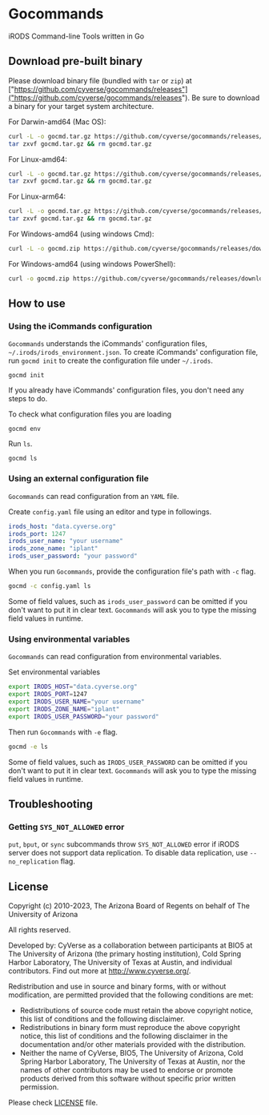 # Gocommands
iRODS Command-line Tools written in Go


## Download pre-built binary
Please download binary file (bundled with `tar` or `zip`) at ["https://github.com/cyverse/gocommands/releases"]("https://github.com/cyverse/gocommands/releases").
Be sure to download a binary for your target system architecture.

For Darwin-amd64 (Mac OS):
```bash
curl -L -o gocmd.tar.gz https://github.com/cyverse/gocommands/releases/download/v0.6.5/gocmd-v0.6.5-darwin-amd64.tar.gz && \
tar zxvf gocmd.tar.gz && rm gocmd.tar.gz
```

For Linux-amd64:
```bash
curl -L -o gocmd.tar.gz https://github.com/cyverse/gocommands/releases/download/v0.6.5/gocmd-v0.6.5-linux-amd64.tar.gz && \
tar zxvf gocmd.tar.gz && rm gocmd.tar.gz
```

For Linux-arm64:
```bash
curl -L -o gocmd.tar.gz https://github.com/cyverse/gocommands/releases/download/v0.6.5/gocmd-v0.6.5-linux-arm64.tar.gz && \
tar zxvf gocmd.tar.gz && rm gocmd.tar.gz
```

For Windows-amd64 (using windows Cmd):
```bash
curl -L -o gocmd.zip https://github.com/cyverse/gocommands/releases/download/v0.6.5/gocmd-v0.6.5-windows-amd64.zip && tar zxvf gocmd.zip && del gocmd.zip
```

For Windows-amd64 (using windows PowerShell):
```bash
curl -o gocmd.zip https://github.com/cyverse/gocommands/releases/download/v0.6.5/gocmd-v0.6.5-windows-amd64.zip ; tar zxvf gocmd.zip ; del gocmd.zip
```

## How to use

### Using the iCommands configuration
`Gocommands` understands the iCommands' configuration files, `~/.irods/irods_environment.json`.
To create iCommands' configuration file, run `gocmd init` to create the configuration file under `~/.irods`.

```
gocmd init
```

If you already have iCommands' configuration files, you don't need any steps to do.

To check what configuration files you are loading
```
gocmd env
```

Run `ls`.
```
gocmd ls
```


### Using an external configuration file 
`Gocommands` can read configuration from an `YAML` file.

Create `config.yaml` file using an editor and type in followings.
```yaml
irods_host: "data.cyverse.org"
irods_port: 1247
irods_user_name: "your username"
irods_zone_name: "iplant"
irods_user_password: "your password"
```

When you run `Gocommands`, provide the configuration file's path with `-c` flag.
```bash
gocmd -c config.yaml ls
```

Some of field values, such as `irods_user_password` can be omitted if you don't want to put it in clear text. `Gocommands` will ask you to type the missing field values in runtime.

### Using environmental variables 
`Gocommands` can read configuration from environmental variables.

Set environmental variables
```bash
export IRODS_HOST="data.cyverse.org"
export IRODS_PORT=1247
export IRODS_USER_NAME="your username"
export IRODS_ZONE_NAME="iplant"
export IRODS_USER_PASSWORD="your password"
```

Then run `Gocommands` with `-e` flag.
```bash
gocmd -e ls
```

Some of field values, such as `IRODS_USER_PASSWORD` can be omitted if you don't want to put it in clear text. `Gocommands` will ask you to type the missing field values in runtime.

## Troubleshooting

### Getting `SYS_NOT_ALLOWED` error

`put`, `bput`, or `sync` subcommands throw `SYS_NOT_ALLOWED` error if iRODS server does not support data replication. To disable data replication, use `--no_replication` flag.


## License

Copyright (c) 2010-2023, The Arizona Board of Regents on behalf of The University of Arizona

All rights reserved.

Developed by: CyVerse as a collaboration between participants at BIO5 at The University of Arizona (the primary hosting institution), Cold Spring Harbor Laboratory, The University of Texas at Austin, and individual contributors. Find out more at http://www.cyverse.org/.

Redistribution and use in source and binary forms, with or without modification, are permitted provided that the following conditions are met:

 * Redistributions of source code must retain the above copyright notice, this list of conditions and the following disclaimer.
 * Redistributions in binary form must reproduce the above copyright notice, this list of conditions and the following disclaimer in the documentation and/or other materials provided with the distribution.
 * Neither the name of CyVerse, BIO5, The University of Arizona, Cold Spring Harbor Laboratory, The University of Texas at Austin, nor the names of other contributors may be used to endorse or promote products derived from this software without specific prior written permission.


Please check [LICENSE](https://github.com/cyverse/gocommands/tree/master/LICENSE) file.